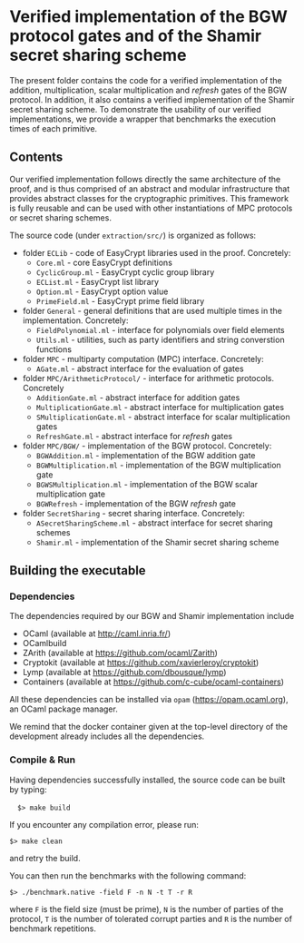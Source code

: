 
# Verified implementation of the BGW protocol gates and of the Shamir secret sharing scheme

The present folder contains the code for a verified implementation of the addition, multiplication, scalar multiplication and _refresh_ gates of the BGW protocol. In addition, it also contains a verified implementation of the Shamir secret sharing scheme. To demonstrate the usability of our verified implementations, we provide a wrapper that benchmarks the execution times of each primitive.

## Contents

Our verified implementation follows directly the same architecture of the proof, and is thus comprised of an abstract and modular infrastructure that provides abstract classes for the cryptographic primitives. This framework is fully reusable and can be used with other instantiations of MPC protocols or secret sharing schemes.

The source code (under `extraction/src/`) is organized as follows:

- folder `ECLib` - code of EasyCrypt libraries used in the proof. Concretely:
  - `Core.ml` - core EasyCrypt definitions
  - `CyclicGroup.ml` - EasyCrypt cyclic group library
  - `ECList.ml` - EasyCrypt list library
  - `Option.ml` - EasyCrypt option value
  - `PrimeField.ml` - EasyCrypt prime field library
- folder `General` - general definitions that are used multiple times in the implementation. Concretely:
  - `FieldPolynomial.ml` - interface for polynomials over field elements
  - `Utils.ml` - utilities, such as party identifiers and string converstion functions
- folder `MPC` - multiparty computation (MPC) interface. Concretely:
  - `AGate.ml` - abstract interface for the evaluation of gates
- folder `MPC/ArithmeticProtocol/` - interface for arithmetic protocols. Concretely
  - `AdditionGate.ml` - abstract interface for addition gates
  - `MultiplicationGate.ml` - abstract interface for multiplication gates
  - `SMultiplicationGate.ml` - abstract interface for scalar multiplication gates
  - `RefreshGate.ml` - abstract interface for _refresh_ gates
- folder `MPC/BGW/` - implementation of the BGW protocol. Concretely:
  - `BGWAddition.ml` - implementation of the BGW addition gate
  - `BGWMultiplication.ml` - implementation of the BGW multiplication gate
  - `BGWSMultiplication.ml` - implementation of the BGW scalar multiplication gate
  - `BGWRefresh` - implementation of the BGW _refresh_ gate
- folder `SecretSharing` - secret sharing interface. Concretely:
  - `ASecretSharingScheme.ml` - abstract interface for secret sharing schemes
  - `Shamir.ml` - implementation of the Shamir secret sharing scheme

## Building the executable

### Dependencies

The dependencies required by our BGW and Shamir implementation include

- OCaml (available at http://caml.inria.fr/)
- OCamlbuild
- ZArith (available at https://github.com/ocaml/Zarith)
- Cryptokit (available at https://github.com/xavierleroy/cryptokit)
- Lymp (available at https://github.com/dbousque/lymp)
- Containers (available at https://github.com/c-cube/ocaml-containers)

All these dependencies can be installed via `opam` (https://opam.ocaml.org), an OCaml package manager.

We remind that the docker container given at the top-level directory of the development already includes all the dependencies.

### Compile & Run

Having dependencies successfully installed, the source code can be built by typing:

&ensp;&ensp;`$> make build`

If you encounter any compilation error, please run:

`$> make clean`

and retry the build.

You can then run the benchmarks with the following command:

`$> ./benchmark.native -field F -n N -t T -r R`

where `F` is the field size (must be prime), `N` is the number of parties of the protocol, `T` is the number of tolerated corrupt parties and `R` is the number of benchmark repetitions.
